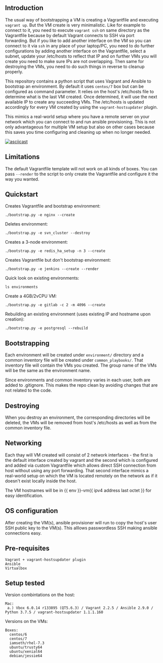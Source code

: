 ## Introduction

The usual way of bootstrapping a VM is creating a Vagrantfile and executing
`vagrant up`. But the VM create is very minimalistic. Like for example to
connect to it, you need to execute `vagrant ssh` on same directory as the
Vagrantfile because by default Vagrant connects to SSH via port forwarding.
But if you like to add another interface on the VM so you can connect to it
via `ssh` in any place of your laptop/PC, you need to do further configurations
by adding another interface on the Vagrantfile, select a subnet, update your
/etc/hosts to reflect that IP and on further VMs you will create you need to
make sure IPs are not overlapping. Then same for destroying the VMs, you need
to do such things in reverse to cleanup properly.

This repository contains a python script that uses Vagrant and Ansible to
bootstrap an environment. By default it uses `centos/7` box but can be
configured as command parameter. It relies on the host's /etc/hosts file to
determine what is the last VM created. Once determined, it will use the next
available IP to create any succeeding VMs. The /etc/hosts is updated
accordingly for every VM created by using the `vagrant-hostsupdater` plugin.

This mimics a real-world setup where you have a remote server on your network
which you can connect to and run ansible provisioning. This is not only
advantageous for multiple VM setup but also on other cases because this saves
you time configuring and cleaning up when no longer needed.

[![asciicast](https://asciinema.org/a/vtfeeFizXLhG4CajVFLwILynw.svg)](https://asciinema.org/a/vtfeeFizXLhG4CajVFLwILynw)

## Limitations

The default Vagrantfile template will not work on all kinds of boxes. You can
pass `--render` to the script to only create the Vagrantfile and configure it
the way you wanted.

## Quickstart

Creates Vagrantfile and bootstrap environment:
```
./bootstrap.py -e nginx --create
```

Deletes environment:
```
./bootstrap.py -e svn_cluster --destroy
```

Creates a 3-node environment:
```
./bootstrap.py -e redis_ha_setup -n 3 --create
```

Creates Vagrantfile but don't bootstrap environment:
```
./bootstrap.py -e jenkins --create --render
```

Quick look on existing environments:
```
ls environments
```

Create a 4GB/2vCPU VM:
```
./bootstrap.py -e gitlab -c 2 -m 4096 --create
```

Rebuilding an existing environment (uses existing IP and hostname upon creation):
```
./bootstrap.py -e postgresql --rebuild
```

## Bootstrapping

Each environment will be created under `environment/` directory and a common
inventory file will be created under `common_playbooks/`. That inventory file
will contain the VMs you created. The group name of the VMs will be the same
as the environment name.

Since environments and common inventory varies in each user, both are added to
.gitignore. This makes the repo clean by avoiding changes that are not related
to the code.

## Destroying

When you destroy an environment, the corresponding directories will be deleted,
the VMs will be removed from host's /etc/hosts as well as from the common
inventory file.

## Networking

Each thay will VM created will consist of 2 network interfaces - the first is
the default interface created by vagrant and the second which is configured
and added via custom Vagrantfile which allows direct SSH connection from host
without using any port forwarding. That second interface mimics a real-world
setup on which the VM is located remotely on the network as if it doesn't
exist locally inside the host.

The VM hostnames will be in {{ env }}-vm{{ ipv4 address last octet }} for
easy identification.

## OS configuration

After creating the VM(s), ansible provisioner will run to copy the host's user
SSH public key to the VM(s). This alllows passwordless SSH making ansible
connections easy.

## Pre-requisites

```
Vagrant + vagrant-hostsupdater plugin
Ansible
Virtualbox
```

## Setup tested

Version combintations on the host:
```
Mac:
 a.) Vbox 6.0.14 r133895 (QT5.6.3) / Vagrant 2.2.5 / Ansible 2.9.0 / Python 3.7.5 / vagrant-hostsupdater 1.1.1.160
```

Versions on the VMs:
```
Boxes:
  centos/6
  centos/7
  iamseth/rhel-7.3
  ubuntu/trusty64
  ubuntu/xenial64
  debian/jessie64
```

